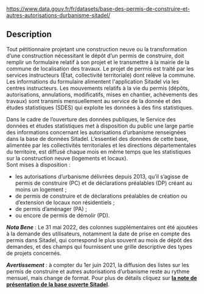 https://www.data.gouv.fr/fr/datasets/base-des-permis-de-construire-et-autres-autorisations-durbanisme-sitadel/

## Description

Tout pétitionnaire projetant une construction neuve ou la transformation d’une construction nécessitant le dépôt d’un permis de construire, doit remplir un formulaire relatif à son projet et le transmettre à la mairie de la commune de localisation des travaux. Le projet de permis est traité par les services instructeurs (État, collectivité territoriale) dont relève la commune. Les informations du formulaire alimentent l'application Sitadel via les centres instructeurs. Les mouvements relatifs à la vie du permis (dépôts, autorisations, annulations, modificatifs, mises en chantier, achèvements des travaux) sont transmis mensuellement au service de la donnée et des études statistiques (SDES) qui exploite les données à des fins statistiques.

Dans le cadre de l’ouverture des données publiques, le Service des données et études statistiques met à disposition du public une large partie des informations concernant les autorisations d’urbanisme renseignées dans la base de données Sitadel. L’essentiel des données de cette base, alimentée par les collectivités territoriales et les directions départementales du territoire, est diffusé chaque mois en même temps que les statistiques sur la construction neuve (logements et locaux).  
Sont mises à disposition :

-   les autorisations d’urbanisme délivrées depuis 2013, qu’il s’agisse de permis de construire (PC) et de déclarations préalables (DP) créant au moins un logement ;
-   de permis de construire et de déclarations préalables de création ou d’extension de locaux non résidentiels ;
-   de permis d’aménager (PA) ;
-   ou encore de permis de démolir (PD).

_**Nota Bene**_ : Le 31 mai 2022, des colonnes supplémentaires ont été ajoutées à la demande des utilisateurs, notamment la date de prise en compte des permis dans Sitadel, qui correspond le plus souvent au mois de dépôt des demandes, et des champs qui fournissent une grille descriptive des types de projets concernés.

_**Avertissement**_ : à compter du 1er juin 2021, la diffusion des listes sur les permis de construire et autres autorisations d’urbanisme reste au rythme mensuel, mais change de format. Pour plus de détails cliquez sur **[la note de présentation de la base ouverte Sitadel](https://www.statistiques.developpement-durable.gouv.fr/sites/default/files/2021-05/note_presentation_open%20data_sitadel_1erjuin2021.pdf)**.

